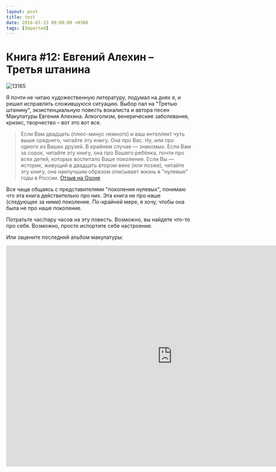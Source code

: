 ```yaml
---
layout: post
title: test
date: 2016-07-23 00:00:00 +0300
tags: [Imported]
---
```

# Книга #12: Евгений Алехин – Третья штанина

![13165](https://vlaim.s3.amazonaws.com/uploads/2016/07/13165-300x222.jpg)

Я почти не читаю художественную литературу, подумал на днях я, и решил исправлять сложившуюся ситуацию. Выбор пал на "Третью штанину", экзистенциальную повесть вокалиста и автора песен Макулатуры Евгения Алехина. Алкоголизм, венерические заболевания, кризис, творчество – вот это вот все. 

> Если Вам двадцать (плюс-минус немного) и ваш интеллект чуть выше среднего, читайте эту книгу. Она про Вас. Ну, или про одного из Ваших друзей. В крайнем случае — знакомых. Если Вам за сорок, читайте эту книгу, она про Вашего ребёнка, почти про всех детей, которых воспитало Ваше поколение. Если Вы — историк, живущий в двадцать втором веке (или позже), читайте эту книгу, она наилучшим образом описывает жизнь в "нулевые" годы в России. [Отзыв на Озоне](http://www.ozon.ru/context/detail/id/6277087/)

Все чаще общаясь с представителями "поколения нулевых", понимаю что эта книга действительно про них.
Эта книга не про наше (следующее за ними) поколение.  По-крайней мере, я хочу, чтобы она была не про наше поколение. 

Потратьте час/пару часов на эту повесть. Возможно, вы найдете что-то про себя. Возможно, просто испортите себе настроение. 

Или зацените последний альбом макулатуры: 

<iframe style="border: none; width: 900px; height: 600px;" src="https://music.yandex.ru/iframe/#album/3413222/" width="900" height="600" frameborder="0">Слушайте <a href="https://music.yandex.ru/album/3413222">пляж</a> — <a href="https://music.yandex.ru/artist/4313173">макулатура</a> на Яндекс.Музыке</iframe>